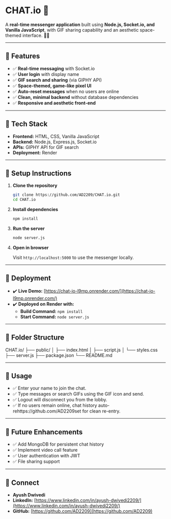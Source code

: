 # CHAT.io 🚀

A **real-time messenger application** built using **Node.js, Socket.io, and Vanilla JavaScript**, with GIF sharing capability and an aesthetic space-themed interface. 🌌✨

---

## 🔷 Features

-   ✅ **Real-time messaging** with Socket.io
-   ✅ **User login** with display name
-   ✅ **GIF search and sharing** (via GIPHY API)
-   ✅ **Space-themed, game-like pixel UI**
-   ✅ **Auto-reset messages** when no users are online
-   ✅ **Clean, minimal backend** without database dependencies
-   ✅ **Responsive and aesthetic front-end**

---

## 🔷 Tech Stack

-   **Frontend:** HTML, CSS, Vanilla JavaScript
-   **Backend:** Node.js, Express.js, Socket.io
-   **APIs:** GIPHY API for GIF search
-   **Deployment:** Render

---

## 🔷 Setup Instructions

1.  **Clone the repository**

    ```bash
    git clone https://github.com/AD2209/CHAT.io.git
    cd CHAT.io
    ```


2.  **Install dependencies**

    ```bash
    npm install
    ```

3.  **Run the server**

    ```bash
    node server.js
    ```

4.  **Open in browser**

    Visit `http://localhost:5000` to use the messenger locally.

---

## 🔷 Deployment

-   ✔️ **Live Demo:** [https://chat-io-l9mp.onrender.com/](https://chat-io-l9mp.onrender.com/)
-   ✔️ **Deployed on Render with:**
    -   **Build Command:** `npm install`
    -   **Start Command:** `node server.js`

---

## 🔷 Folder Structure
CHAT.io/
├── public/
│   ├── index.html
│   ├── script.js
│   └── styles.css
├── server.js
├── package.json
└── README.md

---

## 🔷 Usage

-   ✅ Enter your name to join the chat.
-   ✅ Type messages or search GIFs using the GIF icon and send.
-   ✅ Logout will disconnect you from the lobby.
-   ✅ If no users remain online, chat history auto-rehttps://github.com/AD2209set for clean re-entry.

---

## 🔷 Future Enhancements

-   ✅ Add MongoDB for persistent chat history
-   ✅ Implement video call feature
-   ✅ User authentication with JWT
-   ✅ File sharing support

---

## 👤 Connect

-   **Ayush Dwivedi**
-   **LinkedIn:** [https://www.linkedin.com/in/ayush-dwivedi2209/](https://www.linkedin.com/in/ayush-dwivedi2209/)
-   **GitHub:** [https://github.com/AD2209](https://github.com/AD2209)
